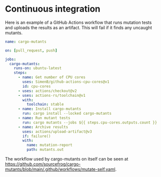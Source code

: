 # Continuous integration

Here is an example of a GitHub Actions workflow that runs mutation tests and uploads the results as an artifact. This will fail if it finds any uncaught mutants.

```yml
name: cargo-mutants

on: [pull_request, push]

jobs:
  cargo-mutants:
    runs-on: ubuntu-latest
    steps:
      - name: Get number of CPU cores
        uses: SimenB/github-actions-cpu-cores@v1
        id: cpu-cores
      - uses: actions/checkout@v2
      - uses: actions-rs/toolchain@v1
        with:
          toolchain: stable
      - name: Install cargo-mutants
        run: cargo install --locked cargo-mutants
      - name: Run mutant tests
        run: cargo mutants --jobs ${{ steps.cpu-cores.outputs.count }} -- --all-features
      - name: Archive results
        uses: actions/upload-artifact@v3
        if: failure()
        with:
          name: mutation-report
          path: mutants.out
```

The workflow used by cargo-mutants on itself can be seen at
<https://github.com/sourcefrog/cargo-mutants/blob/main/.github/workflows/mutate-self.yaml>.
